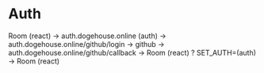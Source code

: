 # Auth









Room (react) -> auth.dogehouse.online (auth) -> auth.dogehouse.online/github/login -> github -> auth.dogehouse.online/github/callback -> Room (react) ? SET_AUTH=(auth) -> Room (react)